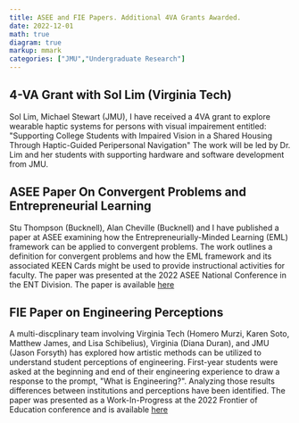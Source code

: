 ```yaml
---
title: ASEE and FIE Papers. Additional 4VA Grants Awarded. 
date: 2022-12-01
math: true
diagram: true
markup: mmark
categories: ["JMU","Undergraduate Research"]
---
```


## 4-VA Grant with Sol Lim (Virginia Tech)
Sol Lim, Michael Stewart (JMU), I have received a 4VA grant to explore wearable haptic systems for persons with visual impairement entitled: "Supporting College Students with Impaired Vision in a Shared Housing Through Haptic-Guided Peripersonal Navigation"
The work will be led by Dr. Lim and her students with supporting hardware and software development from JMU. 

## ASEE Paper On Convergent Problems and Entrepreneurial Learning
Stu Thompson (Bucknell), Alan Cheville (Bucknell) and I have published a paper at ASEE examining how the Entrepreneurially-Minded Learning (EML) framework can be applied to convergent problems. The work outlines a definition for convergent problems and how the EML framework and its associated KEEN Cards might be used to provide instructional activities for faculty. The paper was presented at the 2022 ASEE National Conference in the ENT Division.
The paper is available [here](/pdf/asee-2022-eml-convergence.pdf)

## FIE Paper on Engineering Perceptions
A multi-discplinary team involving Virginia Tech (Homero Murzi, Karen Soto, Matthew James, and Lisa Schibelius), Virginia (Diana Duran), and JMU (Jason Forsyth) has explored how artistic methods can be utilized to understand student perceptions of engineering. First-year students were asked at the beginning and end of their engineering experience to draw a response to the prompt, "What is Engineering?". 
Analyzing those results differences between institutions and perceptions have been identified. The paper was presented as a Work-In-Progress at the 2022 Frontier of Education conference and is available [here](pdf/drawing-fie-2022.pdf)